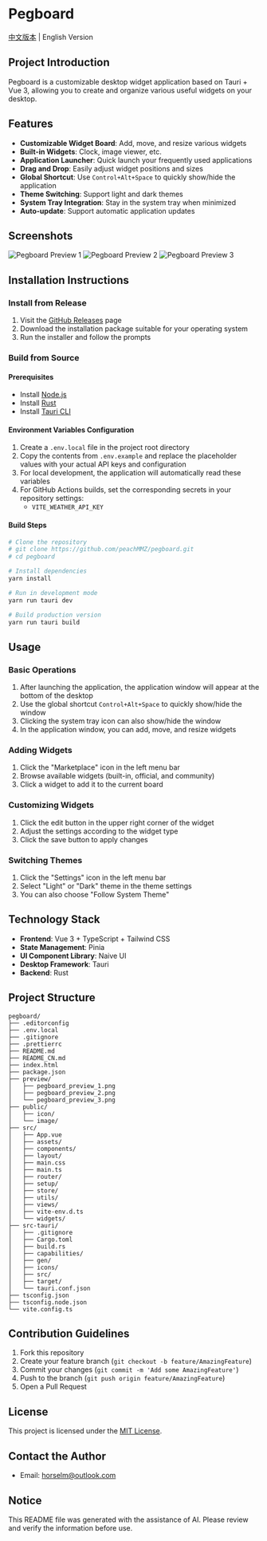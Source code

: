 # Pegboard

[中文版本](README_CN.md) | English Version

## Project Introduction
Pegboard is a customizable desktop widget application based on Tauri + Vue 3, allowing you to create and organize various useful widgets on your desktop.

## Features
- **Customizable Widget Board**: Add, move, and resize various widgets
- **Built-in Widgets**: Clock, image viewer, etc.
- **Application Launcher**: Quick launch your frequently used applications
- **Drag and Drop**: Easily adjust widget positions and sizes
- **Global Shortcut**: Use `Control+Alt+Space` to quickly show/hide the application
- **Theme Switching**: Support light and dark themes
- **System Tray Integration**: Stay in the system tray when minimized
- **Auto-update**: Support automatic application updates

## Screenshots
![Pegboard Preview 1](screenshots/pegboard_preview_1.png)
![Pegboard Preview 2](screenshots/pegboard_preview_2.png)
![Pegboard Preview 3](screenshots/pegboard_preview_3.png)

## Installation Instructions
### Install from Release
1. Visit the [GitHub Releases](https://github.com/peachMMZ/pegboard/releases) page
2. Download the installation package suitable for your operating system
3. Run the installer and follow the prompts

### Build from Source
#### Prerequisites
- Install [Node.js](https://nodejs.org/)
- Install [Rust](https://www.rust-lang.org/)
- Install [Tauri CLI](https://tauri.app/v1/guides/getting-started/prerequisites/)

#### Environment Variables Configuration
1. Create a `.env.local` file in the project root directory
2. Copy the contents from `.env.example` and replace the placeholder values with your actual API keys and configuration
3. For local development, the application will automatically read these variables
4. For GitHub Actions builds, set the corresponding secrets in your repository settings:
   - `VITE_WEATHER_API_KEY`

#### Build Steps
```bash
# Clone the repository
# git clone https://github.com/peachMMZ/pegboard.git
# cd pegboard

# Install dependencies
yarn install

# Run in development mode
yarn run tauri dev

# Build production version
yarn run tauri build
```

## Usage
### Basic Operations
1. After launching the application, the application window will appear at the bottom of the desktop
2. Use the global shortcut `Control+Alt+Space` to quickly show/hide the window
3. Clicking the system tray icon can also show/hide the window
4. In the application window, you can add, move, and resize widgets

### Adding Widgets
1. Click the "Marketplace" icon in the left menu bar
2. Browse available widgets (built-in, official, and community)
3. Click a widget to add it to the current board

### Customizing Widgets
1. Click the edit button in the upper right corner of the widget
2. Adjust the settings according to the widget type
3. Click the save button to apply changes

### Switching Themes
1. Click the "Settings" icon in the left menu bar
2. Select "Light" or "Dark" theme in the theme settings
3. You can also choose "Follow System Theme"

## Technology Stack
- **Frontend**: Vue 3 + TypeScript + Tailwind CSS
- **State Management**: Pinia
- **UI Component Library**: Naive UI
- **Desktop Framework**: Tauri
- **Backend**: Rust

## Project Structure
```
pegboard/
├── .editorconfig
├── .env.local
├── .gitignore
├── .prettierrc
├── README.md
├── README_CN.md
├── index.html
├── package.json
├── preview/
│   ├── pegboard_preview_1.png
│   ├── pegboard_preview_2.png
│   └── pegboard_preview_3.png
├── public/
│   ├── icon/
│   └── image/
├── src/
│   ├── App.vue
│   ├── assets/
│   ├── components/
│   ├── layout/
│   ├── main.css
│   ├── main.ts
│   ├── router/
│   ├── setup/
│   ├── store/
│   ├── utils/
│   ├── views/
│   ├── vite-env.d.ts
│   └── widgets/
├── src-tauri/
│   ├── .gitignore
│   ├── Cargo.toml
│   ├── build.rs
│   ├── capabilities/
│   ├── gen/
│   ├── icons/
│   ├── src/
│   ├── target/
│   └── tauri.conf.json
├── tsconfig.json
├── tsconfig.node.json
└── vite.config.ts
```

## Contribution Guidelines
1. Fork this repository
2. Create your feature branch (`git checkout -b feature/AmazingFeature`)
3. Commit your changes (`git commit -m 'Add some AmazingFeature'`)
4. Push to the branch (`git push origin feature/AmazingFeature`)
5. Open a Pull Request

## License
This project is licensed under the [MIT License](LICENSE).

## Contact the Author
- Email: horselm@outlook.com

## Notice
This README file was generated with the assistance of AI. Please review and verify the information before use.
